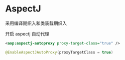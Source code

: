 # AspectJ

采用编译期织入和类装载期织入

开启 aspectj 自动代理

```xml
<aop:aspectj-autoproxy proxy-target-class="true" />
```

```java
@EnableAspectJAutoProxy(proxyTargetClass = true)
```
